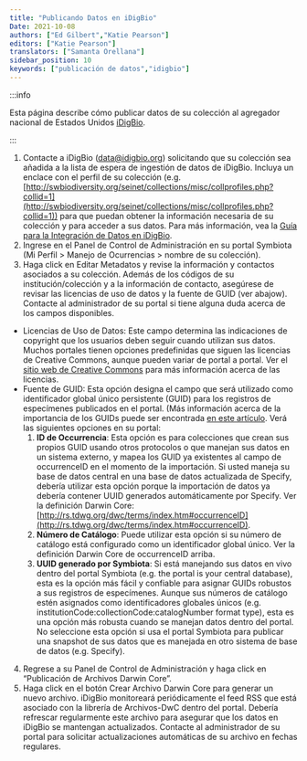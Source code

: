 ```yaml
---
title: "Publicando Datos en iDigBio"
Date: 2021-10-08
authors: ["Ed Gilbert","Katie Pearson"]
editors: ["Katie Pearson"]
translators: ["Samanta Orellana"]
sidebar_position: 10
keywords: ["publicación de datos","idigbio"]
---
```


:::info

Esta página describe cómo publicar datos de su colección al agregador nacional de Estados Unidos [iDigBio](https://www.idigbio.org/).

:::

1. Contacte a iDigBio ([data@idigbio.org](mailto:data@idigbio.org)) solicitando que su colección sea añadida a la lista de espera de ingestión de datos de iDigBio. Incluya un enclace con el perfil de su colección (e.g. [http://swbiodiversity.org/seinet/collections/misc/collprofiles.php?collid=1](http://swbiodiversity.org/seinet/collections/misc/collprofiles.php?collid=1)) para que puedan obtener la información necesaria de su colección y para acceder a sus datos.  Para más información, vea la [Guía para la Integración de Datos en iDigBio](https://www.idigbio.org/wiki/index.php/Data_Ingestion_Guidance).
2. Ingrese en el Panel de Control de Administración en su portal Symbiota (Mi Perfil > Manejo de Ocurrencias > nombre de su colección).
3. Haga click en Editar Metadatos y revise la información y contactos asociados a su colección. Además de los códigos de su institución/colección y a la información de contacto, asegúrese de revisar las licencias de uso de datos y la fuente de GUID (ver abajow). Contacte al administrador de su portal si tiene alguna duda acerca de los campos disponibles.
  * Licencias de Uso de Datos: Este campo determina las indicaciones de copyright que los usuarios deben seguir cuando utilizan sus datos. Muchos portales tienen opciones predefinidas que siguen las licencias de Creative Commons, aunque pueden variar de portal a portal. Ver el [sitio web de Creative Commons](https://creativecommons.org/) para más información acerca de las licencias.
  * Fuente de GUID: Esta opción designa el campo que será utilizado como identificador global único persistente (GUID) para los registros de especímenes publicados en el portal. (Más información acerca de la importancia de los GUIDs puede ser encontrada [en este artículo](https://www.ncbi.nlm.nih.gov/pmc/articles/PMC5851565/). Verá las siguientes opciones en su portal:
    1. **ID de Occurrencia**: Esta opción es para colecciones que crean sus propios GUID usando otros protocolos o que manejan sus datos en un sistema externo, y mapea los GUID ya existentes al campo de occurrenceID en el momento de la importación. Si usted maneja su base de datos central en una base de datos actualizada de Specify, debería utilizar esta opción porque la importación de datos ya debería contener UUID generados automáticamente por Specify. Ver la definición Darwin Core: [http://rs.tdwg.org/dwc/terms/index.htm#occurrenceID](http://rs.tdwg.org/dwc/terms/index.htm#occurrenceID).
    2. **Número de Catálogo**: Puede utilizar esta opción si su número de catálogo está configurado como un identificador global único. Ver la definición Darwin Core de occurrenceID arriba.
    3. **UUID generado por Symbiota**: Si está manejando sus datos en vivo dentro del portal Symbiota (e.g. the portal is your central database), esta es la opción más fácil y confiable para asignar GUIDs robustos a sus registros de especímenes. Aunque sus números de catálogo estén asignados como identificadores globales únicos (e.g. institutionCode:collectionCode:catalogNumber format type), esta es una opción más robusta cuando se manejan datos dentro del portal. No seleccione esta opción si usa el portal Symbiota para publicar una snapshot de sus datos que es manejada en otro sistema de base de datos (e.g. Specify).
4. Regrese a su Panel de Control de Administración y haga click en “Publicación de Archivos Darwin Core”.
5. Haga click en el botón Crear Archivo Darwin Core para generar un nuevo archivo. iDigBio monitoreará periódicamente el feed RSS que está asociado con la librería de Archivos-DwC dentro del portal. Debería refrescar regularmente este archivo para asegurar que los datos en iDigBio se mantengan actualizados. Contacte al administrador de su portal para solicitar actualizaciones automáticas de su archivo en fechas regulares. 
